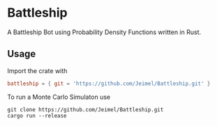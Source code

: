 # Battleship

A Battleship Bot using Probability Density Functions written in Rust.

## Usage

Import the crate with

```toml
battleship = { git = 'https://github.com/Jeimel/Battleship.git' }
```

To run a Monte Carlo Simulaton use

```shell
git clone https://github.com/Jeimel/Battleship.git
cargo run --release
```
